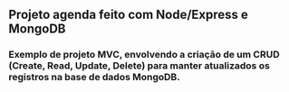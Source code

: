 ## Projeto agenda feito com Node/Express e MongoDB

### Exemplo de projeto MVC, envolvendo a criação de um CRUD (Create, Read, Update, Delete) para manter atualizados os registros na base de dados MongoDB.